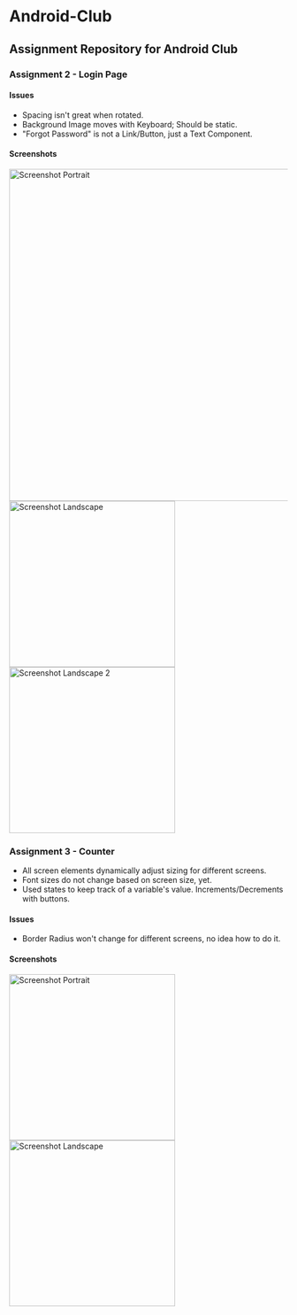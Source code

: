 # Android-Club
## Assignment Repository for Android Club
### Assignment 2 - Login Page
#### Issues
- Spacing isn't great when rotated.
- Background Image moves with Keyboard; Should be static.
- "Forgot Password" is not a Link/Button, just a Text Component.

#### Screenshots
<img src="https://user-images.githubusercontent.com/95037274/150112484-4fcc9ce2-86e3-45b6-ba84-b7e3fece1bca.png" alt="Screenshot Portrait"
title="Login Page Portrait" height="600" /> \
<img src="https://user-images.githubusercontent.com/95037274/150112506-271143ac-266f-4a88-ae06-3d658736be16.png" alt="Screenshot Landscape"
title="Login Page Landscape" height="300" /> \
<img src="https://user-images.githubusercontent.com/95037274/150112512-aef99ff2-4f5f-412d-92eb-6855098cab9f.png" alt="Screenshot Landscape 2"
title="Login Page Landscape" height="300" />

### Assignment 3 - Counter
- All screen elements dynamically adjust sizing for different screens.
- Font sizes do not change based on screen size, yet.
- Used states to keep track of a variable's value. Increments/Decrements with buttons.

#### Issues
- Border Radius won't change for different screens, no idea how to do it.

#### Screenshots
<img src="https://user-images.githubusercontent.com/95037274/150412505-ea9a9ab5-9eca-4159-99ec-7e08dbda1055.png" alt="Screenshot Portrait"
title="Counter Portrait" height="300" /> \
<img src="https://user-images.githubusercontent.com/95037274/150412514-ab9c8b4f-a3ea-4ef7-8b4d-c7aef487608d.png" alt="Screenshot Landscape"
title="Counter Landscape" height="300" />